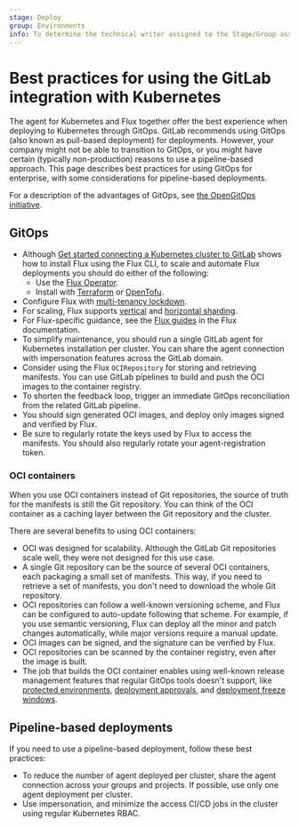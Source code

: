 ```yaml
---
stage: Deploy
group: Environments
info: To determine the technical writer assigned to the Stage/Group associated with this page, see https://handbook.gitlab.com/handbook/product/ux/technical-writing/#assignments
---
```


# Best practices for using the GitLab integration with Kubernetes

The agent for Kubernetes and Flux together offer the best experience when deploying to Kubernetes through GitOps.
GitLab recommends using GitOps (also known as pull-based deployment) for deployments.
However, your company might not be able to transition to GitOps, or you might have certain (typically non-production) reasons to use
a pipeline-based approach. This page describes best practices for using GitOps for enterprise, with some considerations for pipeline-based deployments.

For a description of the advantages of GitOps, see [the OpenGitOps initiative](https://opengitops.dev/about).

## GitOps

- Although [Get started connecting a Kubernetes cluster to GitLab](getting_started.md) shows how to install Flux using the Flux CLI, to scale and automate Flux deployments you should do either of the following:
  - Use the [Flux Operator](https://github.com/controlplaneio-fluxcd/flux-operator).
  - Install with [Terraform](https://registry.terraform.io/providers/fluxcd/flux/latest/docs) or [OpenTofu](https://search.opentofu.org/provider/fluxcd/flux/latest).
- Configure Flux with [multi-tenancy lockdown](https://fluxcd.io/flux/installation/configuration/multitenancy/).
- For scaling, Flux supports [vertical](https://fluxcd.io/flux/installation/configuration/vertical-scaling/) and [horizontal sharding](https://fluxcd.io/flux/installation/configuration/sharding/).
- For Flux-specific guidance, see the [Flux guides](https://fluxcd.io/flux/guides/) in the Flux documentation.
- To simplify maintenance, you should run a single GitLab agent for Kubernetes installation per cluster. You can share the agent connection with impersonation features across the GitLab domain.
- Consider using the Flux `OCIRepository` for storing and retrieving manifests. 
  You can use GitLab pipelines to build and push the OCI images to the container registry.
- To shorten the feedback loop, trigger an immediate GitOps reconciliation from the related GitLab pipeline.
- You should sign generated OCI images, and deploy only images signed and verified by Flux.
- Be sure to regularly rotate the keys used by Flux to access the manifests. You should also regularly rotate your agent-registration token.

### OCI containers

When you use OCI containers instead of Git repositories, the source of truth for the manifests is still the Git repository. 
You can think of the OCI container as a caching layer between the Git repository and the cluster.

There are several benefits to using OCI containers:

- OCI was designed for scalability. Although the GitLab Git repositories scale well, they were not designed for this use case.
- A single Git repository can be the source of several OCI containers, each packaging a small set of manifests.
  This way, if you need to retrieve a set of manifests, you don't need to download the whole Git repository.
- OCI repositories can follow a well-known versioning scheme, and Flux can be configured to auto-update following that scheme. 
  For example, if you use semantic versioning, Flux can deploy all the minor and patch changes automatically, while major versions require a manual update.
- OCI images can be signed, and the signature can be verified by Flux.
- OCI repositories can be scanned by the container registry, even after the image is built.
- The job that builds the OCI container enables using well-known release management features that regular GitOps tools doesn't support, like [protected environments](../../../ci/environments/protected_environments.md), [deployment approvals](../../../ci/environments/deployment_approvals.md), and [deployment freeze windows](../../project/releases/_index.md#prevent-unintentional-releases-by-setting-a-deploy-freeze).

## Pipeline-based deployments

If you need to use a pipeline-based deployment, follow these best practices:

- To reduce the number of agent deployed per cluster, share the agent connection across your groups and projects.
  If possible, use only one agent deployment per cluster.
- Use impersonation, and minimize the access CI/CD jobs in the cluster using regular Kubernetes RBAC.
